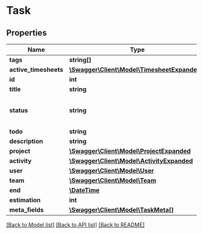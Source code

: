 # Task

## Properties
Name | Type | Description | Notes
------------ | ------------- | ------------- | -------------
**tags** | **string[]** |  | [optional] 
**active_timesheets** | [**\Swagger\Client\Model\TimesheetExpanded[]**](TimesheetExpanded.md) |  | [optional] 
**id** | **int** |  | [optional] 
**title** | **string** |  | 
**status** | **string** |  | [optional] [default to 'pending']
**todo** | **string** |  | [optional] 
**description** | **string** |  | [optional] 
**project** | [**\Swagger\Client\Model\ProjectExpanded**](ProjectExpanded.md) |  | 
**activity** | [**\Swagger\Client\Model\ActivityExpanded**](ActivityExpanded.md) |  | 
**user** | [**\Swagger\Client\Model\User**](User.md) |  | [optional] 
**team** | [**\Swagger\Client\Model\Team**](Team.md) |  | [optional] 
**end** | [**\DateTime**](\DateTime.md) |  | [optional] 
**estimation** | **int** |  | [optional] 
**meta_fields** | [**\Swagger\Client\Model\TaskMeta[]**](TaskMeta.md) |  | [optional] 

[[Back to Model list]](../../README.md#documentation-for-models) [[Back to API list]](../../README.md#documentation-for-api-endpoints) [[Back to README]](../../README.md)

